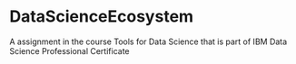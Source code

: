 # DataScienceEcosystem
A assignment in the course Tools for Data Science that is part of IBM Data Science Professional Certificate

